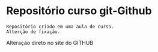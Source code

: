 # Repositório curso git-Github
    Repositório criado em uma aula de curso.
    Alterção de fixação.

Alteração direto no site do GITHUB
